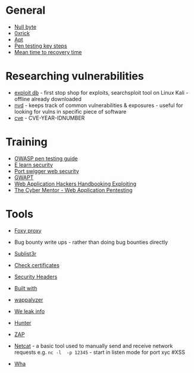 # General
- [Null byte](https://null-byte.wonderhowto.com/)
- [0xrick](https://0xrick.github.io/lists/)
- [Apt](https://itsfoss.com/apt-command-guide/)
- [Pen testing key steps](https://www.imperva.com/learn/application-security/penetration-testing/)
- [Mean time to recovery time](https://monospacedmonologues.com/2019/05/mean-time-to-recovery-as-a-lifestyle/)

# Researching vulnerabilities
- [exploit db](https://www.exploit-db.com/) - first stop shop for exploits, searchsploit tool on Linux Kali - offline already downloaded
- [nvd](https://nvd.nist.gov/vuln/search) - keeps track of common vulnerabilities & exposures - useful for looking for vulns in specific piece of software
- [cve](https://cve.mitre.org/) - CVE-YEAR-IDNUMBER


# Training
- [OWASP pen testing guide](https://owasp.org/www-project-web-security-testing-guide/assets/archive/OWASP_Web_Application_Penetration_Checklist_v1_1.pdf)
- [E learn security](https://www.elearnsecurity.com/course/penetration_testing/)
- [Port swigger web security](https://portswigger.net/web-security)
- [GWAPT](https://www.giac.org/certification/web-application-penetration-tester-gwapt)
- [Web Application Hackers Handbooking Exploiting](https://www.amazon.com/Web-Application-Hackers-Handbook-Exploiting/dp/1118026470)
- [The Cyber Mentor - Web Application Pentesting](https://www.youtube.com/playlist?list=PLLKT__MCUeixCoi2jtP2Jj8nZzM4MOzBL)


# Tools
- [Foxy proxy](https://addons.mozilla.org/en-US/firefox/addon/foxyproxy-standard/) 
- Bug bounty write ups - rather than doing bug bounties directly
- [Sublist3r](https://github.com/aboul3la/Sublist3r)
- [Check certificates](https://crt.sh/)
- [Security Headers](https://securityheaders.com/)
- [Built with](https://builtwith.com/)
- [wappalyzer](https://www.wappalyzer.com/)
- [We leak info](https://weleakinfo.com/)
- [Hunter](https://hunter.io/)
- [ZAP](https://www.zaproxy.org/download/)
- [Netcat](https://www.sans.org/security-resources/sec560/netcat_cheat_sheet_v1.pdf) - a basic tool used to manually send and receive network requests
e.g. `nc -l  -p 12345` - start in listen mode for port xyc
#XSS

- [Wha](https://www.scip.ch/en/?labs.20171214)
